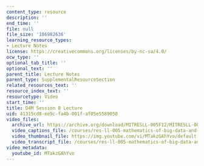 ```yaml
---
content_type: resource
description: ''
end_time: ''
file: null
file_size: '106982636'
learning_resource_types:
- Lecture Notes
license: https://creativecommons.org/licenses/by-nc-sa/4.0/
ocw_type: ''
optional_tab_title: ''
optional_text: ''
parent_title: Lecture Notes
parent_type: SupplementalResourceSection
related_resources_text: ''
resource_index_text: ''
resourcetype: Video
start_time: ''
title: D4M Session 8 Lecture
uid: 41315cd8-ee9c-fa4b-001f-af05e5589050
video_files:
  archive_url: https://archive.org/download/MITRESLL-005F12/MITRESLL-005F12_L07_Lec_300k.mp4
  video_captions_file: /courses/res-ll-005-mathematics-of-big-data-and-machine-learning-january-iap-2020/16db942b162156a9947e1dc09c1e552d_MTakzGAhYvo.vtt
  video_thumbnail_file: https://img.youtube.com/vi/MTakzGAhYvo/default.jpg
  video_transcript_file: /courses/res-ll-005-mathematics-of-big-data-and-machine-learning-january-iap-2020/e90ae3b7774ffba57bdae324b5b8f323_MTakzGAhYvo.pdf
video_metadata:
  youtube_id: MTakzGAhYvo
---
```

